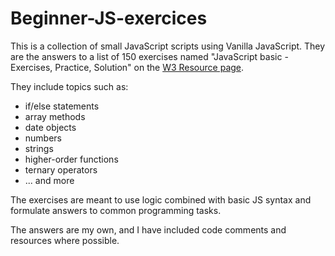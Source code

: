﻿# Beginner-JS-exercices

This is a collection of small JavaScript scripts using Vanilla JavaScript. They are the answers to a list of 150 exercises named "JavaScript basic - Exercises, Practice, Solution" on the [W3 Resource page](https://www.w3resource.com/javascript-exercises/javascript-basic-exercises.php).

They include topics such as:
* if/else statements
* array methods 
* date objects
* numbers
* strings
* higher-order functions
* ternary operators
* ... and more

The exercises are meant to use logic combined with basic JS syntax and formulate answers to common programming tasks.  

The answers are my own, and I have included code comments and resources where possible. 
